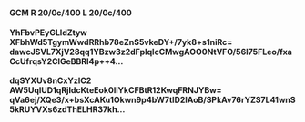 #### GCM R 20/0c/400 L 20/0c/400
**YhFbvPEyGLldZtyw**<br/>**XFbhWd5TgymWwdRRhb78eZnS5vkeDY+/7yk8+s1niRc=**<br/>**dawcJSVL7XjV28qq1YBzw3z2dFpIqlcCMwgAOO0NtVFO/56I75FLeo/fxaCcUfrqsY2CIGeBBRI4p++4...**<br/><br/>
**dqSYXUv8nCxYzIC2**<br/>**AW5UqIUD1qRjIdcKteEok0llYkCFBtR12KwqFRNJYBw=**<br/>**qVa6ej/XQe3/x+bsXcAKu1Okwn9p4bW7tlD2IAoB/SPkAv76rYZS7L41wnS5kRUYVXs6zdThELHR37kh...**